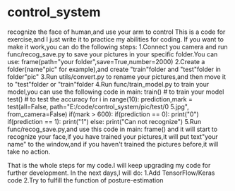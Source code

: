# control_system
recognize the face of human,and use your arm to control
This is a code for exercise,and I just write it to practice my abilities for coding.
If you want to make it work,you can do the following steps:
1.Connect you camera and run func/recog_save.py to save your pictures in your specific folder.You can use:
      frame(path="your folder",save=True,number=2000)
2.Create a folder(name"pic" for example),and create "train"folder and "test"folder in folder"pic"
3.Run utils/convert.py to rename your pictures,and then move it to "test"folder or "train"folder
4.Run func/train_model.py to train your model,you can use the following code in main:
      train() # to train your model
      test() # to test the accuracy
      for i in range(10):
        prediction,mark = test(all=False, path="E:/code/control_system/pic/test/0 5.jpg", from_camera=False)
        if(mark > 600):
            if(prediction == 0):
                print("0")
            if(prediction == 1):
                print("1")
        else:
            print("Can not recognize")
5.Run func/recog_save.py,and use this code in main:
      frame()
  and it will start to recognize your face,if you have trained your pictures,it will put text"your name" to the window,and if you haven't
trained the pictures before,it will take no action.


That is the whole steps for my code.I will keep upgrading my code for further development.
In the next days,I will do:
1.Add TensorFlow/Keras code
2.Try to fulfill the function of posture-estimation
